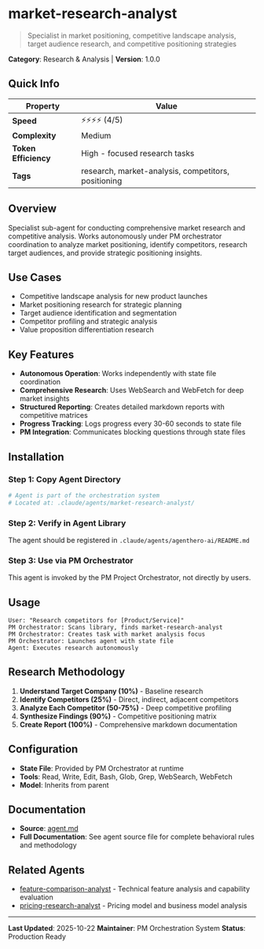# market-research-analyst

> Specialist in market positioning, competitive landscape analysis, target audience research, and competitive positioning strategies

**Category**: Research & Analysis | **Version**: 1.0.0

## Quick Info

| Property | Value |
|----------|-------|
| **Speed** | ⚡⚡⚡⚡ (4/5) |
| **Complexity** | Medium |
| **Token Efficiency** | High - focused research tasks |
| **Tags** | research, market-analysis, competitors, positioning |

## Overview

Specialist sub-agent for conducting comprehensive market research and competitive analysis. Works autonomously under PM orchestrator coordination to analyze market positioning, identify competitors, research target audiences, and provide strategic positioning insights.

## Use Cases

- Competitive landscape analysis for new product launches
- Market positioning research for strategic planning
- Target audience identification and segmentation
- Competitor profiling and strategic analysis
- Value proposition differentiation research

## Key Features

- **Autonomous Operation**: Works independently with state file coordination
- **Comprehensive Research**: Uses WebSearch and WebFetch for deep market insights
- **Structured Reporting**: Creates detailed markdown reports with competitive matrices
- **Progress Tracking**: Logs progress every 30-60 seconds to state file
- **PM Integration**: Communicates blocking questions through state files

## Installation

### Step 1: Copy Agent Directory

```bash
# Agent is part of the orchestration system
# Located at: .claude/agents/market-research-analyst/
```

### Step 2: Verify in Agent Library

The agent should be registered in `.claude/agents/agenthero-ai/README.md`

### Step 3: Use via PM Orchestrator

This agent is invoked by the PM Project Orchestrator, not directly by users.

## Usage

```
User: "Research competitors for [Product/Service]"
PM Orchestrator: Scans library, finds market-research-analyst
PM Orchestrator: Creates task with market analysis focus
PM Orchestrator: Launches agent with state file
Agent: Executes research autonomously
```

## Research Methodology

1. **Understand Target Company (10%)** - Baseline research
2. **Identify Competitors (25%)** - Direct, indirect, adjacent competitors
3. **Analyze Each Competitor (50-75%)** - Deep competitive profiling
4. **Synthesize Findings (90%)** - Competitive positioning matrix
5. **Create Report (100%)** - Comprehensive markdown documentation

## Configuration

- **State File**: Provided by PM Orchestrator at runtime
- **Tools**: Read, Write, Edit, Bash, Glob, Grep, WebSearch, WebFetch
- **Model**: Inherits from parent

## Documentation

- **Source**: [agent.md](agent.md)
- **Full Documentation**: See agent source file for complete behavioral rules and methodology

## Related Agents

- [feature-comparison-analyst](../feature-comparison-analyst/README.md) - Technical feature analysis and capability evaluation
- [pricing-research-analyst](../pricing-research-analyst/README.md) - Pricing model and business model analysis

---

**Last Updated**: 2025-10-22
**Maintainer**: PM Orchestration System
**Status**: Production Ready
